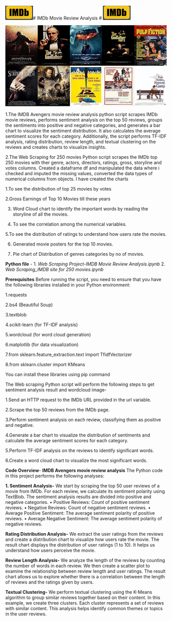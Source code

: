 ![Alt text](image.png)# IMDb Movie Review Analysis # ![Alt text](image.png)

![Alt text](movie_poster_collage.jpg)

1.The IMDB Avengers movie review analysis python script scrapes IMDb movie reviews, performs sentiment analysis on the top 50 reviews, groups the sentiments into positive and negative categories, and generates a bar chart to visualize the sentiment distribution. It also calculates the average sentiment scores for each category. Additionally, the script performs TF-IDF analysis, rating distribution, review length, and textual clustering on the reviews and creates charts to visualize insights.

2.The Web Scraping for 250 movies Python script scrapes the IMDb top 250 movies with ther genre, actors, directors, ratings, gross, storyline and votes columns. Created a dataframe df and manipulated the data where i checked and imputed the missing values, converted the data types of numerical columns from objects. 
I have created the charts 

1.To see the distribution of top 25 movies by votes

2.Gross Earnings of Top 10 Movies till these years

3. Word Cloud chart to identify the important words by reading the storyline of all the movies.

4. To see the correlation among the numerical variables.

5.To see the distribution of ratings to understand how users rate the movies.

6. Generated movie posters for the top 10 movies.

7. Pie chart of Distribution of genres categories by no of movies.


**Python file** - 1. *Web Scraping Project-IMDB Movie Review Analysis.ipynb*
                  2. *Web Scraping_IMDB site for 250 movies.ipynb*

**Prerequisites**
Before running the script, you need to ensure that you have the following libraries installed in your Python environment:

1.requests

2.bs4 (Beautiful Soup)

3.textblob

4.scikit-learn (for TF-IDF analysis)

5.wordcloud (for word cloud generation)

6.matplotlib (for data visualization)

7.from sklearn.feature_extraction.text import TfidfVectorizer

8.from sklearn.cluster import KMeans

You can install these libraries using pip command

The Web scraping Python script will perform the following steps to get sentiment analysis result and wordcloud image-

1.Send an HTTP request to the IMDb URL provided in the url variable.

2.Scrape the top 50 reviews from the IMDb page.

3.Perform sentiment analysis on each review, classifying them as positive and negative.

4.Generate a bar chart to visualize the distribution of sentiments and calculate the average sentiment scores for each category.

5.Perform TF-IDF analysis on the reviews to identify significant words.

6.Create a word cloud chart to visualize the most significant words.

**Code Overview**- **IMDB Avengers movie review analysis**
The Python code in this project performs the following analyses:

**1. Sentiment Analysis-**
We start by scraping the top 50 user reviews of a movie from IMDb. For each review, we calculate its sentiment polarity using TextBlob. The sentiment analysis results are divided into positive and negative categories.
•	Positive Reviews: Count of positive sentiment reviews.
•	Negative Reviews: Count of negative sentiment reviews.
•	Average Positive Sentiment: The average sentiment polarity of positive reviews.
•	Average Negative Sentiment: The average sentiment polarity of negative reviews.

**Rating Distribution Analysis-**
We extract the user ratings from the reviews and create a distribution chart to visualize how users rate the movie.
The result chart displays the distribution of user ratings (1 to 10). It helps us understand how users perceive the movie.

**Review Length Analysis-**
We analyze the length of the reviews by counting the number of words in each review. We then create a scatter plot to examine the relationship between review length and user ratings.
The result chart allows us to explore whether there is a correlation between the length of reviews and the ratings given by users.

**Textual Clustering-**
We perform textual clustering using the K-Means algorithm to group similar reviews together based on their content. In this example, we create three clusters. Each cluster represents a set of reviews with similar content.
This analysis helps identify common themes or topics in the user reviews.

